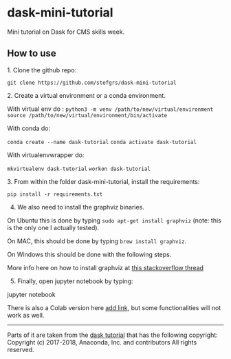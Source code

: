# dask-mini-tutorial
Mini tutorial on Dask for CMS skills week.

## How to use
<p>
1. Clone the github repo:

`git clone https://github.com/stefgrs/dask-mini-tutorial`

</p>

<p>
2. Create a virtual environment or a conda environment. 

With virtual env do :
`python3 -m venv /path/to/new/virtual/environment`
`source /path/to/new/virtual/environment/bin/activate`

With conda do:

`conda create --name dask-tutorial`
`conda activate dask-tutorial`

With virtualenvwrapper do:

`mkvirtualenv dask-tutorial`
`workon dask-tutorial`

</p>

<p>
3. From within the folder dask-mini-tutorial, install the requirements:

`pip install -r requirements.txt`

</p>
<p>

4. We also need to install the graphviz binaries. 

On Ubuntu this is done by typing `sudo apt-get install graphviz` (note: this is the only one I actually tested). 

On MAC, this should be done by typing `brew install graphviz`.

On Windows this should be done with the following steps.
 
More info here on how to install graphviz at [this stackoverflow thread](https://stackoverflow.com/questions/35064304/runtimeerror-make-sure-the-graphviz-executables-are-on-your-systems-path-aft)
</p>
<p>

5. Finally, open jupyter notebook by typing:

jupyter notebook

There is also a Colab version here [add link](), but some functionalities will not work as well.

-----------------------------------
Parts of it are taken from the [dask tutorial](https://github.com/dask/dask-tutorial) that has the following copyright:
Copyright (c) 2017-2018, Anaconda, Inc. and contributors
All rights reserved.

